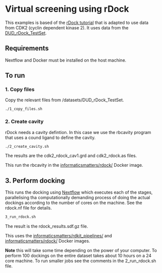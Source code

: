 # Virtual screening using rDock

This examples is based of the [rDock tutorial](http://rdock.sourceforge.net/docking-in-3-steps/)
that is adapted to use data from CDK2 (cyclin dependent kinase 2).
It uses data from the [DUD_rDock_TestSet](http://rdock.sourceforge.net/validation-sets/).

## Requirements

Nextflow and Docker must be installed on the host machine.

## To run 

### 1. Copy files

Copy the relevant files from /datasets/DUD_rDock_TestSet.

```sh
./1_copy_files.sh
```

### 2. Create cavity

rDock needs a cavity defintion. In this case we use the rbcavity program that uses a cound ligand to define the 
cavity.

```sh
./2_create_cavity.sh
```

The results are the cdk2_rdock_cav1.grd and cdk2_rdock.as files.

This run the rbcavity in the [informaticsmatters/rdock/](https://hub.docker.com/r/informaticsmatters/rdock/) 
Docker image.

## 3. Perform docking

This runs the docking using [Nextflow](http://nextflow.io) which executes each of the stages, parallelising
tha computationally demanding process of doing the actual dockings according to the number of cores on the machine.
See the rdock.nf file for details.

```sh
3_run_rdock.sh
```
The result is the rdock_results.sdf.gz file.

This uses the [informaticsmatters/rdkit_pipelines/](https://hub.docker.com/r/informaticsmatters/rdkit_pipelines/) 
and [informaticsmatters/rdock/](https://hub.docker.com/r/informaticsmatters/rdock/) 
Docker images.

**Note** this will take some time depending on the power of your computer.
To perform 100 dockings on the entire dataset takes about 10 hours on a 24 core machine.
To run smaller jobs see the comments in the 2_run_rdock.sh file.

